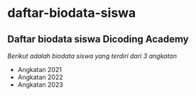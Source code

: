 daftar-biodata-siswa
==
Daftar biodata siswa Dicoding Academy
--
*Berikut adalah biodata siswa yang terdiri dari 3 angkatan*
- Angkatan 2021
- Angkatan 2022
- Angkatan 2023
